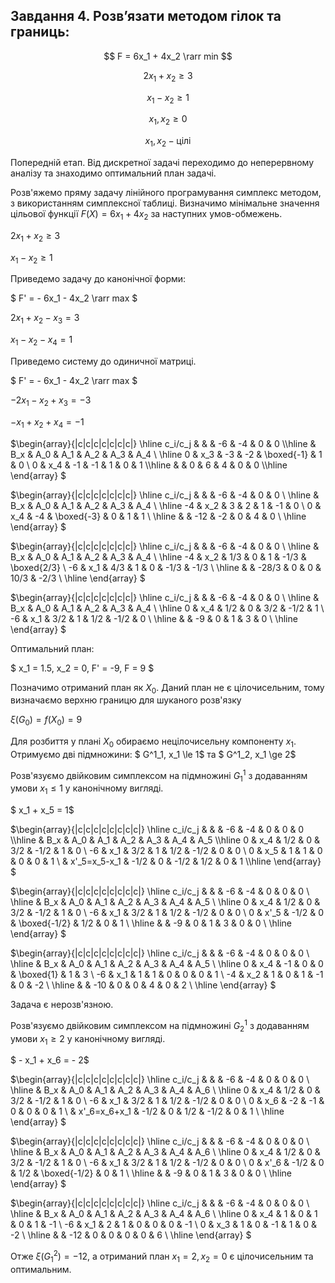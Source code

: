 ## Завдання 4. Розв’язати методом гілок та границь:

$$ F = 6x_1 + 4x_2 \rarr min $$

$$ 2x_1 + x_2 \ge 3 $$

$$ x_1 - x_2 \ge 1 $$

$$ x_1, x_2 \ge 0 $$

$$ x_1, x_2 - \text{цілі} $$

Попередній етап.
Від дискретної задачі переходимо до неперервному аналізу та знаходимо оптимальний план задачі.

Розв'яжемо пряму задачу лінійного програмування симплекс методом, з використанням симплексної таблиці.
Визначимо мінімальне значення цільової функції $F(X) = 6x_1+4x_2$ за наступних умов-обмежень.

$2x_1+x_2 \ge 3$

$x_1-x_2 \ge 1$

Приведемо задачу до канонічної форми:

$ F' = - 6x_1 - 4x_2 \rarr max $

$2x_1+x_2-x_3 = 3$

$x_1-x_2-x_4 = 1$

Приведемо систему до одиничної матриці.


$ F' = - 6x_1 - 4x_2 \rarr max $

$- 2x_1 - x_2 + x_3 = - 3$

$- x_1 + x_2 + x_4 = -1$

$\begin{array}{|c|c|c|c|c|c|c|} \hline 
 c_i/c_j &       &       & -6    & -4           & 0     & 0     \\\hline
           & B_x & A_0 & A_1 & A_2        & A_3 & A_4 \\ \hline
 0         & x_3 & -3    & -2    & \boxed{-1} & 1     & 0     \\
 0         & x_4 & -1    & -1    & 1            & 0     & 1     \\\hline
           &       & 0     & 6     & 4            & 0     & 0     \\\hline
\end{array} $

$\begin{array}{|c|c|c|c|c|c|c|} \hline 
 c_i/c_j &       &       & -6           & -4    & 0     & 0     \\ \hline
           & B_x & A_0 & A_1        & A_2 & A_3 & A_4 \\ \hline
 -4        & x_2 & 3     & 2            & 1     & -1    & 0     \\
 0         & x_4 & -4    & \boxed{-3} & 0     & 1     & 1     \\ \hline
           &       & -12   & -2           & 0     & 4     & 0     \\ \hline
\end{array} $

$\begin{array}{|c|c|c|c|c|c|c|} \hline 
 c_i/c_j &       &       & -6    & -4    & 0     & 0             \\ \hline
           & B_x & A_0 & A_1 & A_2 & A_3 & A_4         \\ \hline
 -4        & x_2 & 1/3   & 0     & 1     & -1/3  & \boxed{2/3} \\
 -6        & x_1 & 4/3   & 1     & 0     & -1/3  & -1/3          \\ \hline
           &       & -28/3 & 0     & 0     & 10/3  & -2/3          \\ \hline
\end{array} $

$\begin{array}{|c|c|c|c|c|c|c|} \hline 
 c_i/c_j &       &       & -6    & -4    & 0     & 0     \\ \hline
           & B_x & A_0 & A_1 & A_2 & A_3 & A_4 \\ \hline
 0         & x_4 & 1/2   & 0     & 3/2   & -1/2  & 1     \\
 -6        & x_1 & 3/2   & 1     & 1/2   & -1/2  & 0     \\ \hline
           &       & -9    & 0     & 1     & 3     & 0     \\ \hline
\end{array} $

Оптимальний план:

$ x_1 = 1.5, x_2 = 0, F' = -9, F = 9 $

Позначимо отриманий план  як $X_0$. Даний план не є цілочисельним, тому визначаємо верхню границю для шуканого розв'язку 

$\xi(G_0) = f(X_0) = 9$

Для розбиття у плані $X_0$ обираємо нецілочисельну компоненту $x_1$. Отримуємо дві підмножини: $ G^1_1, x_1 \le 1$ та $ G^1_2, x_1 \ge 2$

Розв'язуємо двійковим симплексом на підмножині $G^1_1$ з додаванням умови $x_1 \le 1$ у канонічному вигляді.

$ x_1 + x_5 = 1$

$\begin{array}{|c|c|c|c|c|c|c|c|} \hline 
 c_i/c_j &                &       & -6    & -4    & 0     & 0     & 0     \\\hline
           & B_x          & A_0 & A_1 & A_2 & A_3 & A_4 & A_5 \\\hline
 0         & x_4          & 1/2   & 0     & 3/2   & -1/2  & 1     & 0     \\
 -6        & x_1          & 3/2   & 1     & 1/2   & -1/2  & 0     & 0     \\
 0         & x_5          & 1     & 1     & 0     & 0     & 0     & 1     \\
           & x'_5=x_5-x_1 & -1/2  & 0     & -1/2  & 1/2   & 0     & 1     \\\hline
\end{array} $

$\begin{array}{|c|c|c|c|c|c|c|c|} \hline 
 c_i/c_j &        &       & -6    & -4             & 0     & 0     & 0     \\ \hline 
           & B_x  & A_0 & A_1 & A_2          & A_3 & A_4 & A_5 \\  \hline
 0         & x_4  & 1/2   & 0     & 3/2            & -1/2  & 1     & 0     \\ 
 -6        & x_1  & 3/2   & 1     & 1/2            & -1/2  & 0     & 0     \\ 
 0         & x'_5 & -1/2  & 0     & \boxed{-1/2} & 1/2   & 0     & 1     \\  \hline
           &        & -9    & 0     & 1              & 3     & 0     & 0     \\  \hline
\end{array} $

$\begin{array}{|c|c|c|c|c|c|c|c|} \hline 
 c_i/c_j &       &       & -6    & -4    & 0           & 0     & 0     \\ \hline 
           & B_x & A_0 & A_1 & A_2 & A_3       & A_4 & A_5 \\  \hline
 0         & x_4 & -1    & 0     & 0     & \boxed{1} & 1     & 3     \\ 
 -6        & x_1 & 1     & 1     & 0     & 0           & 0     & 1     \\ 
 -4        & x_2 & 1     & 0     & 1     & -1          & 0     & -2    \\  \hline
           &       & -10   & 0     & 0     & 4           & 0     & 2     \\  \hline
\end{array} $

Задача є нерозв'язною.

Розв'язуємо двійковим симплексом на підмножині $G^1_2$ з додаванням умови $x_1 \ge 2$ у канонічному вигляді.

$ - x_1 + x_6 = - 2$

$\begin{array}{|c|c|c|c|c|c|c|c|} \hline 
 c_i/c_j &                &       & -6    & -4    & 0     & 0     & 0     \\ \hline
           & B_x          & A_0 & A_1 & A_2 & A_3 & A_4 & A_6 \\ \hline
 0         & x_4          & 1/2   & 0     & 3/2   & -1/2  & 1     & 0     \\
 -6        & x_1          & 3/2   & 1     & 1/2   & -1/2  & 0     & 0     \\
 0         & x_6          & -2    & -1    & 0     & 0     & 0     & 1     \\
           & x'_6=x_6+x_1 & -1/2  & 0     & 1/2   & -1/2  & 0     & 1     \\ \hline
\end{array} $

$\begin{array}{|c|c|c|c|c|c|c|c|} \hline 
 c_i/c_j &        &       & -6    & -4    & 0              & 0     & 0     \\ \hline
           & B_x  & A_0 & A_1 & A_2 & A_3          & A_4 & A_6 \\ \hline
 0         & x_4  & 1/2   & 0     & 3/2   & -1/2           & 1     & 0     \\
 -6        & x_1  & 3/2   & 1     & 1/2   & -1/2           & 0     & 0     \\
 0         & x'_6 & -1/2  & 0     & 1/2   & \boxed{-1/2} & 0     & 1     \\ \hline
           &        & -9    & 0     & 1     & 3              & 0     & 0     \\ \hline
\end{array} $

$\begin{array}{|c|c|c|c|c|c|c|c|} \hline 
 c_i/c_j &       &       & -6    & -4    & 0     & 0     & 0     \\ \hline
           & B_x & A_0 & A_1 & A_2 & A_3 & A_4 & A_6 \\ \hline
 0         & x_4 & 1     & 0     & 1     & 0     & 1     & -1    \\
 -6        & x_1 & 2     & 1     & 0     & 0     & 0     & -1    \\
 0         & x_3 & 1     & 0     & -1    & 1     & 0     & -2    \\ \hline
           &       & -12   & 0     & 0     & 0     & 0     & 6     \\ \hline
\end{array} $

Отже $\xi(G_1^2) = -12$, а отриманий план $x_1=2, x_2=0$ є цілочисельним та оптимальним.

